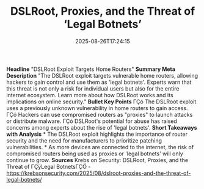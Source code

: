 ﻿---
title: "DSLRoot, Proxies, and the Threat of ‘Legal Botnets’"
date: "2025-08-26T17:24:15"
category: "Markets"
summary: ""
slug: "dslroot proxies and the threat of legal botnets"
source_urls:
  - "https://krebsonsecurity.com/2025/08/dslroot-proxies-and-the-threat-of-legal-botnets/"
seo:
  title: "DSLRoot, Proxies, and the Threat of ‘Legal Botnets’ | Hash n Hedge"
  description: ""
  keywords: ["news", "markets", "brief"]
---
**Headline** "DSLRoot Exploit Targets Home Routers"  **Summary Meta Description** "The DSLRoot exploit targets vulnerable home routers, allowing hackers to gain control and use them as 'legal botnets'. Experts warn that this threat is not only a risk for individual users but also for the entire internet ecosystem. Learn more about how DSLRoot works and its implications on online security."  **Bullet Key Points**  ΓÇó The DSLRoot exploit uses a previously unknown vulnerability in home routers to gain access. ΓÇó Hackers can use compromised routers as "proxies" to launch attacks or distribute malware. ΓÇó DSLRoot's potential for abuse has raised concerns among experts about the rise of 'legal botnets'.  **Short Takeaways with Analysis**  * The DSLRoot exploit highlights the importance of router security and the need for manufacturers to prioritize patching vulnerabilities. * As more devices are connected to the internet, the risk of compromised routers being used as proxies or 'legal botnets' will only continue to grow.  **Sources** Krebs on Security: DSLRoot, Proxies, and the Threat of ΓÇÿLegal BotnetsΓÇÖ - https://krebsonsecurity.com/2025/08/dslroot-proxies-and-the-threat-of-legal-botnets/ 
